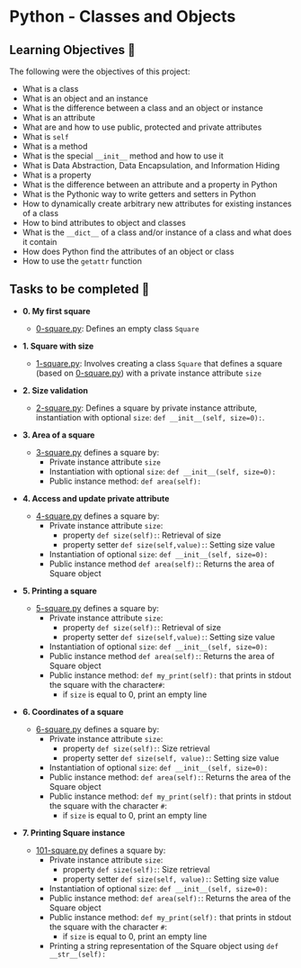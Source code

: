 # Python - Classes and Objects

## Learning Objectives :dart:

The following were the objectives of this project:

* What is a class
* What is an object and an instance
* What is the difference between a class and an object or instance
* What is an attribute
* What are and how to use public, protected and private attributes
* What is `self`
* What is a method
* What is the special `__init__` method and how to use it
* What is Data Abstraction, Data Encapsulation, and Information Hiding
* What is a property
* What is the difference between an attribute and a property in Python
* What is the Pythonic way to write getters and setters in Python
* How to dynamically create arbitrary new attributes for existing instances of a class
* How to bind attributes to object and classes
* What is the `__dict__` of a class and/or instance of a class and what does it contain
* How does Python find the attributes of an object or class
* How to use the `getattr` function


## Tasks to be completed :page_with_curl:

* **0. My first square**
  * [0-square.py](0-square.py): Defines an empty class `Square`

* **1. Square with size**
  * [1-square.py](1-square.py): Involves creating a class `Square` that defines a square (based on [0-square.py](0-square.py)) with a private instance attribute
`size`

* **2. Size validation**
  * [2-square.py](2-square.py): Defines a square by private instance attribute,
instantiation with optional `size`: `def __init__(self, size=0):`.

* **3. Area of a square**
  * [3-square.py](3-square.py) defines a square by:
      * Private instance attribute `size`
      * Instantiation with optional `size`: `def __init__(self, size=0):`
      * Public instance method: `def area(self):`

* **4. Access and update private attribute**
  * [4-square.py](4-square.py) defines a square by:
      * Private instance attribute `size`:
           * property `def size(self):`: Retrieval of size
           * property setter `def size(self,value):`: Setting size value
      * Instantiation of optional `size`: `def __init__(self, size=0):`
      * Public instance method `def area(self):`: Returns the area of Square object

* **5. Printing a square**
  * [5-square.py](5-square.py) defines a square by:
      * Private instance attribute `size`:
           * property `def size(self):`: Retrieval of size
           * property setter `def size(self,value):`: Setting size value
      * Instantiation of optional `size`: `def __init__(self, size=0):`
      * Public instance method `def area(self):`: Returns the area of Square object 
      * Public instance method: `def my_print(self):` that prints in stdout the square with the character`#`:
           * if `size` is equal to 0, print an empty line
	
* **6. Coordinates of a square**
  * [6-square.py](6-square.py) defines a square by:
      * Private instance attribute `size`:
           * property `def size(self):`: Size retrieval
           * property setter `def size(self, value):`: Setting size value
      * Instantiation of optional `size`: `def __init__(self, size=0):`
      * Public instance method: `def area(self):`: Returns the area of the Square object
      * Public instance method: `def my_print(self):` that prints in stdout the square with the character `#`:
           * if `size` is equal to 0, print an empty line

* **7. Printing Square instance**
  * [101-square.py](101-square.py) defines a square by:
      * Private instance attribute `size`:
           * property `def size(self):`: Size retrieval
           * property setter `def size(self, value):`: Setting size value
      * Instantiation of optional `size`: `def __init__(self, size=0):`
      * Public instance method: `def area(self):`: Returns the area of the Square object
      * Public instance method: `def my_print(self):` that prints in stdout the square with the character `#`:
           * if `size` is equal to 0, print an empty line
      * Printing a string representation of the Square object using `def __str__(self):`





